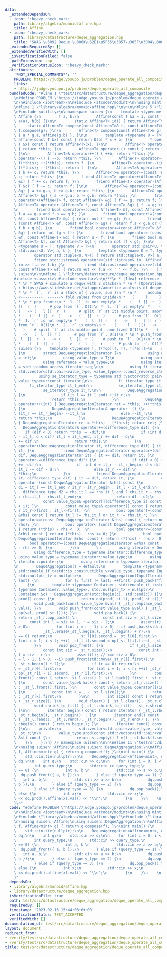 ```yaml
---
data:
  _extendedDependsOn:
  - icon: ':heavy_check_mark:'
    path: library/algebra/monoid/affine.hpp
    title: Affine
  - icon: ':heavy_check_mark:'
    path: library/datastructure/deque_aggregation.hpp
    title: "SWAG \u3092 Deque \u306B\u62E1\u5F35\u3057\u305F\u3084\u3064"
  _extendedRequiredBy: []
  _extendedVerifiedWith: []
  _isVerificationFailed: false
  _pathExtension: cpp
  _verificationStatusIcon: ':heavy_check_mark:'
  attributes:
    '*NOT_SPECIAL_COMMENTS*': ''
    PROBLEM: https://judge.yosupo.jp/problem/deque_operate_all_composite
    links:
    - https://judge.yosupo.jp/problem/deque_operate_all_composite
  bundledCode: "#line 1 \"test/src/datastructure/deque_aggregation/deque_operate_all_composite.test.cpp\"\
    \n#define PROBLEM \"https://judge.yosupo.jp/problem/deque_operate_all_composite\"\
    \n\n#include <iostream>\n\n#include <atcoder/modint>\n\nusing mint = atcoder::modint998244353;\n\
    \n#line 1 \"library/algebra/monoid/affine.hpp\"\n\n\n\n#line 5 \"library/algebra/monoid/affine.hpp\"\
    \n#include <utility>\n\nnamespace suisen {\n    template <typename T>\n    struct\
    \ Affine {\n        T a, b;\n        Affine(const T &a = 1, const T &b = 0) :\
    \ a(a), b(b) {}\n\n        static Affine<T> id() { return Affine<T>{}; }\n   \
    \     static Affine<T> compose(const Affine<T>& f, const Affine<T>& g) { return\
    \ f.compose(g); }\n\n        Affine<T> compose(const Affine<T>& g) const { return\
    \ { a * g.a, affine(g.b) }; }\n\n        template <typename U = T>\n        U\
    \ affine(const T &x) const { return U(a) * x + b; }\n        T operator()(const\
    \ T &x) const { return affine<T>(x); }\n\n        Affine<T> operator+() const\
    \ { return *this; }\n        Affine<T> operator-() const { return { -a, -b };\
    \ }\n\n        Affine<T>& operator++() { ++b; return *this; }\n        Affine<T>&\
    \ operator--() { --b; return *this; }\n        Affine<T> operator++(int) { Affine<T>\
    \ f(*this); ++(*this); return f; }\n        Affine<T> operator--(int) { Affine<T>\
    \ f(*this); --(*this); return f; }\n\n        Affine<T>& operator+=(const T& c)\
    \ { b += c; return *this; }\n        Affine<T>& operator-=(const T& c) { b -=\
    \ c; return *this; }\n        friend Affine<T> operator+(Affine<T> f, const T\
    \ &c) { f += c; return f; }\n        friend Affine<T> operator-(Affine<T> f, const\
    \ T &c) { f -= c; return f; }\n\n        Affine<T>& operator+=(const Affine<T>\
    \ &g) { a += g.a, b += g.b; return *this; }\n        Affine<T>& operator-=(const\
    \ Affine<T> &g) { a -= g.a, b -= g.b; return *this; }\n        friend Affine<T>\
    \ operator+(Affine<T> f, const Affine<T> &g) { f += g; return f; }\n        friend\
    \ Affine<T> operator-(Affine<T> f, const Affine<T> &g) { f -= g; return f; }\n\
    \n        friend bool operator==(const Affine<T> &f, const Affine<T> &g) { return\
    \ f.a == g.a and f.b == g.b; }\n        friend bool operator!=(const Affine<T>\
    \ &f, const Affine<T> &g) { return not (f == g); }\n        friend bool operator<\
    \ (const Affine<T> &f, const Affine<T> &g) { return f.a < g.a or (f.a == g.a and\
    \ f.b < g.b); }\n        friend bool operator<=(const Affine<T> &f, const Affine<T>\
    \ &g) { return not (g < f); }\n        friend bool operator> (const Affine<T>\
    \ &f, const Affine<T> &g) { return g < f; }\n        friend bool operator>=(const\
    \ Affine<T> &f, const Affine<T> &g) { return not (f < g); }\n\n        template\
    \ <typename U = T, typename V = T>\n        operator std::pair<U, V>() { return\
    \ std::pair<U, V>{ a, b }; }\n        template <typename U = T, typename V = T>\n\
    \        operator std::tuple<U, V>() { return std::tuple<U, V>{ a, b }; }\n\n\
    \        friend std::istream& operator<<(std::istream& in, Affine<T> &f) { return\
    \ in >> f.a >> f.b; }\n        friend std::ostream& operator>>(std::ostream& out,\
    \ const Affine<T> &f) { return out << f.a << ' ' << f.b; }\n    };\n} // namespace\
    \ suisen\n\n\n#line 1 \"library/datastructure/deque_aggregation.hpp\"\n\n\n\n\
    #include <cassert>\n#include <vector>\n\n/**\n * [Idea] reference : https://motsu-xe.hatenablog.com/entry/2021/05/13/224016\n\
    \ * \n * SWAG + simulate a deque with 2 stacks\n * \n * [Operations] reference\
    \ : https://www.slideshare.net/catupper/amortize-analysis-of-deque-with-2-stack\n\
    \ * \n * `l`, `r` is a stack of { value, sum }\n * \n *     accumulate\n *   \
    \ <----------  ------> fold values from inside\n *   (     l     ][  r    )\n\
    \ * \n * pop_front:\n *  1. `l` is not empty\n *    (   l ][  r  )   ->   ( l\
    \ ][  r  )      # pop from `l`. O(1)\n *  2. `l` is empty\n *    (][    r    \
    \ )   -> (   l ][  r  )      # split `r` at its middle point. amortized O(1)\n\
    \ *    (   l ][  r  )   ->   ( l ][  r  )      # pop from `l`. O(1)\n * \n * pop_back:\n\
    \ *  1. `r` is not empty\n *    (  l  ][ r   )   ->   (   l ][ r )      # pop\
    \ from `r`. O(1)\n *  2. `r` is empty\n *    (     l    ][)   ->   (  l  ][ r\
    \   )    # split `l` at its middle point. amortized O(1)\n *    (  l  ][ r   )\
    \   ->   (  l  ][ r )      # pop from `r`. O(1)\n * \n * push_front:\n *    (\
    \  l  ][  r  )   -> (    l  ][  r  )    # push to `l`. O(1)\n * \n * push_back:\n\
    \ *    (  l  ][  r  )   ->   (  l  ][  r    )  # push to `r`. O(1)\n */\n\nnamespace\
    \ suisen {\n    template <typename T, T(*op)(T, T), T(*e)()>\n    struct DequeAggregation\
    \ {\n        struct DequeAggregationIterator {\n            using difference_type\
    \ = int;\n            using value_type = T;\n            using pointer = value_type*;\n\
    \            using reference = value_type&;\n            using iterator_category\
    \ = std::random_access_iterator_tag;\n\n            using fi_iterator_type = typename\
    \ std::vector<std::pair<value_type, value_type>>::const_reverse_iterator;\n  \
    \          using se_iterator_type = typename std::vector<std::pair<value_type,\
    \ value_type>>::const_iterator;\n\n            fi_iterator_type it_l;\n      \
    \      fi_iterator_type it_l_end;\n            se_iterator_type it_r_begin;\n\
    \            se_iterator_type it_r;\n\n            DequeAggregationIterator& operator++()\
    \ {\n                if (it_l == it_l_end) ++it_r;\n                else ++it_l;\n\
    \                return *this;\n            }\n            DequeAggregationIterator\
    \ operator++(int) { DequeAggregationIterator ret = *this; ++(*this); return ret;\
    \ }\n            DequeAggregationIterator& operator--() {\n                if\
    \ (it_r == it_r_begin) --it_l;\n                else --it_r;\n               \
    \ return *this;\n            }\n            DequeAggregationIterator operator--(int)\
    \ { DequeAggregationIterator ret = *this; --(*this); return ret; }\n         \
    \   DequeAggregationIterator& operator+=(difference_type dif) {\n            \
    \    if (dif < 0) return *this -= -dif;\n                if (int d = it_l_end\
    \ - it_l; d < dif) it_l = it_l_end, it_r += dif - d;\n                else it_l\
    \ += dif;\n                return *this;\n            }\n            friend DequeAggregationIterator\
    \ operator+(DequeAggregationIterator it, difference_type dif) { it += dif; return\
    \ it; }\n            friend DequeAggregationIterator operator+(difference_type\
    \ dif, DequeAggregationIterator it) { it += dif; return it; }\n            DequeAggregationIterator&\
    \ operator-=(difference_type dif) {\n                if (dif < 0) return *this\
    \ += -dif;\n                if (int d = it_r - it_r_begin; d < dif) it_r = it_r_begin,\
    \ it_l -= dif - d;\n                else it_r -= dif;\n                return\
    \ *this;\n            }\n            friend DequeAggregationIterator operator-(DequeAggregationIterator\
    \ it, difference_type dif) { it -= dif; return it; }\n            difference_type\
    \ operator-(const DequeAggregationIterator &rhs) const {\n                difference_type\
    \ d1 = it_l == it_l_end ? it_r - it_r_begin : it_l - it_l_end;\n             \
    \   difference_type d2 = rhs.it_l == rhs.it_l_end ? rhs.it_r - rhs.it_r_begin\
    \ : rhs.it_l - rhs.it_l_end;\n                return d1 - d2;\n            }\n\
    \            const value_type& operator[](difference_type i) const { return *((*this)\
    \ + i); }\n            const value_type& operator*() const { return it_l == it_l_end\
    \ ? it_r->first : it_l->first; }\n            bool operator!=(const DequeAggregationIterator\
    \ &rhs) const { return it_l != rhs.it_l or it_r != rhs.it_r; }\n            bool\
    \ operator==(const DequeAggregationIterator &rhs) const { return not (*this !=\
    \ rhs); }\n            bool operator< (const DequeAggregationIterator &rhs) const\
    \ { return (*this) - rhs <  0; }\n            bool operator<=(const DequeAggregationIterator\
    \ &rhs) const { return (*this) - rhs <= 0; }\n            bool operator> (const\
    \ DequeAggregationIterator &rhs) const { return (*this) - rhs >  0; }\n      \
    \      bool operator>=(const DequeAggregationIterator &rhs) const { return (*this)\
    \ - rhs >= 0; }\n        };\n        \n        using iterator = DequeAggregationIterator;\n\
    \        using difference_type = typename iterator::difference_type;\n       \
    \ using value_type = typename iterator::value_type;\n        using pointer = typename\
    \ iterator::pointer;\n        using reference = typename iterator::reference;\n\
    \n        DequeAggregation() = default;\n        template <typename InputIterator,\
    \ std::enable_if_t<std::is_constructible_v<value_type, typename InputIterator::value_type>,\
    \ std::nullptr_t> = nullptr>\n        DequeAggregation(InputIterator first, InputIterator\
    \ last) {\n            for (; first != last; ++first) push_back(*first);\n   \
    \     }\n        template <typename Container, std::enable_if_t<std::is_constructible_v<value_type,\
    \ typename Container::value_type>, std::nullptr_t> = nullptr>\n        DequeAggregation(const\
    \ Container &c) : DequeAggregation(std::begin(c), std::end(c)) {}\n\n        value_type\
    \ prod() const {\n            return op(prod(_st_l), prod(_st_r));\n        }\n\
    \        void push_back(const value_type &val) { _st_r.emplace_back(val, op(prod(_st_r),\
    \ val)); }\n        void push_front(const value_type &val) { _st_l.emplace_back(val,\
    \ op(val, prod(_st_l))); }\n        void pop_back() {\n            if (_st_r.size())\
    \ return _st_r.pop_back();\n            const int siz = _st_l.size();\n      \
    \      const int l = siz >> 1, r = siz - l;\n            assert(r); // <=> siz\
    \ > 0\n            for (int i = r - 1; i > 0; --i) push_back(std::move(_st_l[i].first));\n\
    \            _st_l.erase(_st_l.begin(), _st_l.begin() + r);\n            if (l\
    \ == 0) return;\n            _st_l[0].second = _st_l[0].first;\n            for\
    \ (int i = 1; i < l; ++i) _st_l[i].second = op(_st_l[i].first, _st_l[i - 1].second);\n\
    \        }\n        void pop_front() {\n            if (_st_l.size()) return _st_l.pop_back();\n\
    \            const int siz = _st_r.size();\n            const int r = siz >> 1,\
    \ l = siz - r;\n            assert(l); // <=> siz > 0\n            for (int i\
    \ = l - 1; i > 0; --i) push_front(std::move(_st_r[i].first));\n            _st_r.erase(_st_r.begin(),\
    \ _st_r.begin() + l);\n            if (r == 0) return;\n            _st_r[0].second\
    \ = _st_r[0].first;\n            for (int i = 1; i < r; ++i) _st_r[i].second =\
    \ op(_st_r[i - 1].second, _st_r[i].first);\n        }\n        const value_type&\
    \ front() const { return _st_l.size() ? _st_l.back().first : _st_r.front().first;\
    \ }\n        const value_type& back() const { return _st_r.size() ? _st_r.back().first\
    \ : _st_l.front().first; }\n        const value_type& operator[](int i) const\
    \ {\n            const int k = i - _st_l.size();\n            return k < 0 ? _st_l[~k].first\
    \ : _st_r[k].first;\n        }\n\n        int size() const { return _st_l.size()\
    \ + _st_r.size(); }\n        void clear() { _st_l.clear(), _st_r.clear(); }\n\
    \        void shrink_to_fit() { _st_l.shrink_to_fit(), _st_r.shrink_to_fit();\
    \ }\n\n        iterator begin() const { return iterator { _st_l.rbegin(), _st_l.rend(),\
    \ _st_r.begin(), _st_r.begin() }; }\n        iterator end() const { return iterator\
    \ { _st_l.rend(), _st_l.rend(), _st_r.begin(), _st_r.end() }; }\n        iterator\
    \ cbegin() const { return begin(); }\n        iterator cend() const { return end();\
    \ }\n\n    private:\n        std::vector<std::pair<value_type, value_type>> _st_l,\
    \ _st_r;\n\n        value_type prod(const std::vector<std::pair<value_type, value_type>>\
    \ &st) const {\n            return st.empty() ? e() : st.back().second;\n    \
    \    }\n    };\n} // namespace suisen\n\n\n\n#line 11 \"test/src/datastructure/deque_aggregation/deque_operate_all_composite.test.cpp\"\
    \n\nusing suisen::Affine;\nusing suisen::DequeAggregation;\n\nAffine<mint> op(Affine<mint>\
    \ f, Affine<mint> g) { return g.compose(f); }\n\nint main() {\n    std::ios::sync_with_stdio(false);\n\
    \    std::cin.tie(nullptr);\n\n    DequeAggregation<Affine<mint>, op, Affine<mint>::id>\
    \ dq;\n\n    int q;\n    std::cin >> q;\n\n    for (int i = 0; i < q; ++i) {\n\
    \        int query_type;\n        std::cin >> query_type;\n        if (query_type\
    \ == 0) {\n            int a, b;\n            std::cin >> a >> b;\n          \
    \  dq.push_front({ a, b });\n        } else if (query_type == 1) {\n         \
    \   int a, b;\n            std::cin >> a >> b;\n            dq.push_back({ a,\
    \ b });\n        } else if (query_type == 2) {\n            dq.pop_front();\n\
    \        } else if (query_type == 3) {\n            dq.pop_back();\n        }\
    \ else {\n            int x;\n            std::cin >> x;\n            std::cout\
    \ << dq.prod().affine(x).val() << '\\n';\n        }\n    }\n    \n    return 0;\n\
    }\n"
  code: "#define PROBLEM \"https://judge.yosupo.jp/problem/deque_operate_all_composite\"\
    \n\n#include <iostream>\n\n#include <atcoder/modint>\n\nusing mint = atcoder::modint998244353;\n\
    \n#include \"library/algebra/monoid/affine.hpp\"\n#include \"library/datastructure/deque_aggregation.hpp\"\
    \n\nusing suisen::Affine;\nusing suisen::DequeAggregation;\n\nAffine<mint> op(Affine<mint>\
    \ f, Affine<mint> g) { return g.compose(f); }\n\nint main() {\n    std::ios::sync_with_stdio(false);\n\
    \    std::cin.tie(nullptr);\n\n    DequeAggregation<Affine<mint>, op, Affine<mint>::id>\
    \ dq;\n\n    int q;\n    std::cin >> q;\n\n    for (int i = 0; i < q; ++i) {\n\
    \        int query_type;\n        std::cin >> query_type;\n        if (query_type\
    \ == 0) {\n            int a, b;\n            std::cin >> a >> b;\n          \
    \  dq.push_front({ a, b });\n        } else if (query_type == 1) {\n         \
    \   int a, b;\n            std::cin >> a >> b;\n            dq.push_back({ a,\
    \ b });\n        } else if (query_type == 2) {\n            dq.pop_front();\n\
    \        } else if (query_type == 3) {\n            dq.pop_back();\n        }\
    \ else {\n            int x;\n            std::cin >> x;\n            std::cout\
    \ << dq.prod().affine(x).val() << '\\n';\n        }\n    }\n    \n    return 0;\n\
    }"
  dependsOn:
  - library/algebra/monoid/affine.hpp
  - library/datastructure/deque_aggregation.hpp
  isVerificationFile: true
  path: test/src/datastructure/deque_aggregation/deque_operate_all_composite.test.cpp
  requiredBy: []
  timestamp: '2023-02-16 15:44:03+09:00'
  verificationStatus: TEST_ACCEPTED
  verifiedWith: []
documentation_of: test/src/datastructure/deque_aggregation/deque_operate_all_composite.test.cpp
layout: document
redirect_from:
- /verify/test/src/datastructure/deque_aggregation/deque_operate_all_composite.test.cpp
- /verify/test/src/datastructure/deque_aggregation/deque_operate_all_composite.test.cpp.html
title: test/src/datastructure/deque_aggregation/deque_operate_all_composite.test.cpp
---
```

